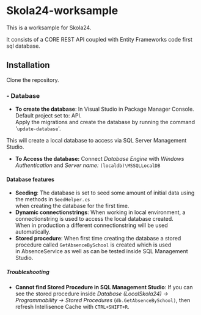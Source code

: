 # Skola24-worksample
This is a worksample for Skola24.

It consists of a CORE REST API coupled with Entity Frameworks code first sql database.

## Installation
Clone the repository.

### - Database
* **To create the database**: In Visual Studio in Package Manager Console. Default project set to: API.<br>
Apply the migrations and create the database by running the command '`update-database`'.

This will create a local database to access via SQL Server Management Studio.
* **To Access the database:** Connect *Database Engine* with *Windows Authentication* and *Server name:* `(localdb)\MSSQLLocalDB`

#### Database features
* **Seeding**: The database is set to seed some amount of initial data using the methods in `SeedHelper.cs` <br>
when creating the database for the first time.
* **Dynamic connectionstrings**: When working in local environment, a connectionstring is used to access the local database created. <br>
When in production a different connectionstring will be used automatically.
* **Stored procedure**: When first time creating the database a stored procedure called `GetAbsenceBySchool` is created which is used<br>
in AbsenceService as well as can be tested inside SQL Management Studio.

##### Troubleshooting
* **Cannot find Stored Procedure in SQL Management Studio**: If you can see the stored procedure inside *Database (LocalSkola24) -> Programmability -> Stored Procedures* (`db.GetAbsenceBySchool)`, then refresh Intellisence Cache with `CTRL+SHIFT+R`.
